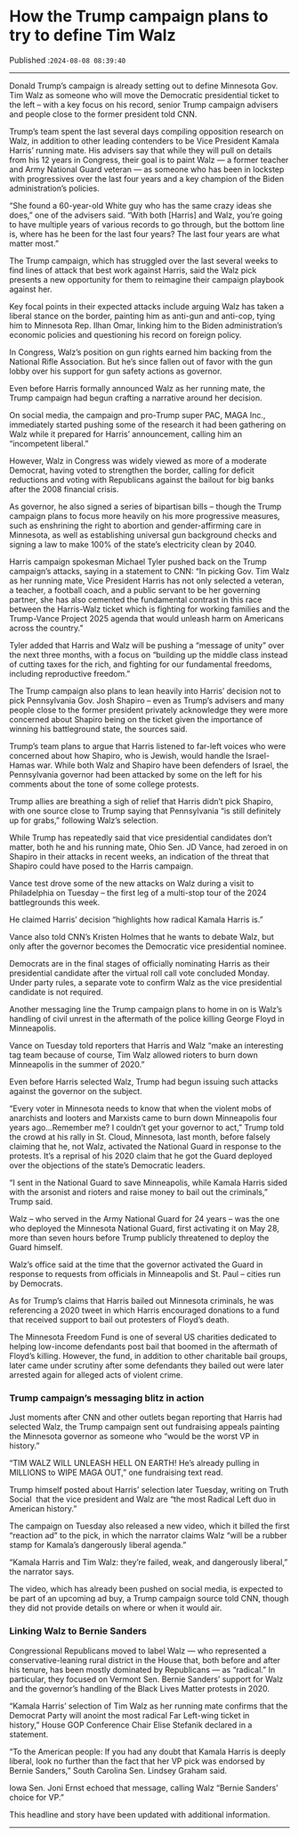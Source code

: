 # How the Trump campaign plans to try to define Tim Walz

Published :`2024-08-08 08:39:40`

---

Donald Trump’s campaign is already setting out to define Minnesota Gov. Tim Walz as someone who will move the Democratic presidential ticket to the left – with a key focus on his record, senior Trump campaign advisers and people close to the former president told CNN.

Trump’s team spent the last several days compiling opposition research on Walz, in addition to other leading contenders to be Vice President Kamala Harris’ running mate. His advisers say that while they will pull on details from his 12 years in Congress, their goal is to paint Walz — a former teacher and Army National Guard veteran — as someone who has been in lockstep with progressives over the last four years and a key champion of the Biden administration’s policies.

“She found a 60-year-old White guy who has the same crazy ideas she does,” one of the advisers said. “With both [Harris] and Walz, you’re going to have multiple years of various records to go through, but the bottom line is, where has he been for the last four years? The last four years are what matter most.”

The Trump campaign, which has struggled over the last several weeks to find lines of attack that best work against Harris, said the Walz pick presents a new opportunity for them to reimagine their campaign playbook against her.

Key focal points in their expected attacks include arguing Walz has taken a liberal stance on the border, painting him as anti-gun and anti-cop, tying him to Minnesota Rep. Ilhan Omar, linking him to the Biden administration’s economic policies and questioning his record on foreign policy.

In Congress, Walz’s position on gun rights earned him backing from the National Rifle Association. But he’s since fallen out of favor with the gun lobby over his support for gun safety actions as governor.

Even before Harris formally announced Walz as her running mate, the Trump campaign had begun crafting a narrative around her decision.

On social media, the campaign and pro-Trump super PAC, MAGA Inc., immediately started pushing some of the research it had been gathering on Walz while it prepared for Harris’ announcement, calling him an “incompetent liberal.”

However, Walz in Congress was widely viewed as more of a moderate Democrat, having voted to strengthen the border, calling for deficit reductions and voting with Republicans against the bailout for big banks after the 2008 financial crisis.

As governor, he also signed a series of bipartisan bills – though the Trump campaign plans to focus more heavily on his more progressive measures, such as enshrining the right to abortion and gender-affirming care in Minnesota, as well as establishing universal gun background checks and signing a law to make 100% of the state’s electricity clean by 2040.

Harris campaign spokesman Michael Tyler pushed back on the Trump campaign’s attacks, saying in a statement to CNN: “In picking Gov. Tim Walz as her running mate, Vice President Harris has not only selected a veteran, a teacher, a football coach, and a public servant to be her governing partner, she has also cemented the fundamental contrast in this race between the Harris-Walz ticket which is fighting for working families and the Trump-Vance Project 2025 agenda that would unleash harm on Americans across the country.”

Tyler added that Harris and Walz will be pushing a “message of unity” over the next three months, with a focus on “building up the middle class instead of cutting taxes for the rich, and fighting for our fundamental freedoms, including reproductive freedom.”

The Trump campaign also plans to lean heavily into Harris’ decision not to pick Pennsylvania Gov. Josh Shapiro – even as Trump’s advisers and many people close to the former president privately acknowledge they were more concerned about Shapiro being on the ticket given the importance of winning his battleground state, the sources said.

Trump’s team plans to argue that Harris listened to far-left voices who were concerned about how Shapiro, who is Jewish, would handle the Israel-Hamas war. While both Walz and Shapiro have been defenders of Israel, the Pennsylvania governor had been attacked by some on the left for his comments about the tone of some college protests.

Trump allies are breathing a sigh of relief that Harris didn’t pick Shapiro, with one source close to Trump saying that Pennsylvania “is still definitely up for grabs,” following Walz’s selection.

While Trump has repeatedly said that vice presidential candidates don’t matter, both he and his running mate, Ohio Sen. JD Vance, had zeroed in on Shapiro in their attacks in recent weeks, an indication of the threat that Shapiro could have posed to the Harris campaign.

Vance test drove some of the new attacks on Walz during a visit to Philadelphia on Tuesday – the first leg of a multi-stop tour of the 2024 battlegrounds this week.

He claimed Harris’ decision “highlights how radical Kamala Harris is.”

Vance also told CNN’s Kristen Holmes that he wants to debate Walz, but only after the governor becomes the Democratic vice presidential nominee.

Democrats are in the final stages of officially nominating Harris as their presidential candidate after the virtual roll call vote concluded Monday. Under party rules, a separate vote to confirm Walz as the vice presidential candidate is not required.

Another messaging line the Trump campaign plans to home in on is Walz’s handling of civil unrest in the aftermath of the police killing George Floyd in Minneapolis.

Vance on Tuesday told reporters that Harris and Walz “make an interesting tag team because of course, Tim Walz allowed rioters to burn down Minneapolis in the summer of 2020.”

Even before Harris selected Walz, Trump had begun issuing such attacks against the governor on the subject.

“Every voter in Minnesota needs to know that when the violent mobs of anarchists and looters and Marxists came to burn down Minneapolis four years ago…Remember me? I couldn’t get your governor to act,” Trump told the crowd at his rally in St. Cloud, Minnesota, last month, before falsely claiming that he, not Walz, activated the National Guard in response to the protests. It’s a reprisal of his 2020 claim that he got the Guard deployed over the objections of the state’s Democratic leaders.

“I sent in the National Guard to save Minneapolis, while Kamala Harris sided with the arsonist and rioters and raise money to bail out the criminals,” Trump said.

Walz – who served in the Army National Guard for 24 years – was the one who deployed the Minnesota National Guard, first activating it on May 28, more than seven hours before Trump publicly threatened to deploy the Guard himself.

Walz’s office said at the time that the governor activated the Guard in response to requests from officials in Minneapolis and St. Paul – cities run by Democrats.

As for Trump’s claims that Harris bailed out Minnesota criminals, he was referencing a 2020 tweet in which Harris encouraged donations to a fund that received support to bail out protesters of Floyd’s death.

The Minnesota Freedom Fund is one of several US charities dedicated to helping low-income defendants post bail that boomed in the aftermath of Floyd’s killing. However, the fund, in addition to other charitable bail groups, later came under scrutiny after some defendants they bailed out were later arrested again for alleged acts of violent crime.

### Trump campaign’s messaging blitz in action

Just moments after CNN and other outlets began reporting that Harris had selected Walz, the Trump campaign sent out fundraising appeals painting the Minnesota governor as someone who “would be the worst VP in history.”

“TIM WALZ WILL UNLEASH HELL ON EARTH! He’s already pulling in MILLIONS to WIPE MAGA OUT,” one fundraising text read.

Trump himself posted about Harris’ selection later Tuesday, writing on Truth Social  that the vice president and Walz are “the most Radical Left duo in American history.”

The campaign on Tuesday also released a new video, which it billed the first “reaction ad” to the pick, in which the narrator claims Walz “will be a rubber stamp for Kamala’s dangerously liberal agenda.”

“Kamala Harris and Tim Walz: they’re failed, weak, and dangerously liberal,” the narrator says.

The video, which has already been pushed on social media, is expected to be part of an upcoming ad buy, a Trump campaign source told CNN, though they did not provide details on where or when it would air.

### Linking Walz to Bernie Sanders

Congressional Republicans moved to label Walz — who represented a conservative-leaning rural district in the House that, both before and after his tenure, has been mostly dominated by Republicans — as “radical.” In particular, they focused on Vermont Sen. Bernie Sanders’ support for Walz and the governor’s handling of the Black Lives Matter protests in 2020.

“Kamala Harris’ selection of Tim Walz as her running mate confirms that the Democrat Party will anoint the most radical Far Left-wing ticket in history,” House GOP Conference Chair Elise Stefanik declared in a statement.

“To the American people: If you had any doubt that Kamala Harris is deeply liberal, look no further than the fact that her VP pick was endorsed by Bernie Sanders,” South Carolina Sen. Lindsey Graham said.

Iowa Sen. Joni Ernst echoed that message, calling Walz “Bernie Sanders’ choice for VP.”

This headline and story have been updated with additional information.

---

